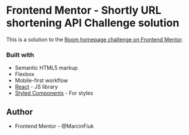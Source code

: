 # Frontend Mentor - Shortly URL shortening API Challenge solution

This is a solution to the [Room homepage challenge on Frontend Mentor](https://www.frontendmentor.io/challenges/room-homepage-BtdBY_ENq).

### Built with

-   Semantic HTML5 markup
-   Flexbox
-   Mobile-first workflow
-   [React](https://reactjs.org/) - JS library
-   [Styled Components](https://styled-components.com/) - For styles

## Author

-   Frontend Mentor - @MarcinFiuk
